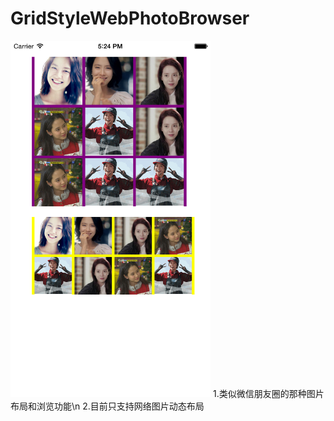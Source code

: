 # GridStyleWebPhotoBrowser
<img alt="ScreenShot Badge" src="https://github.com/howeguo/GridStyleWebPhotoBrowser/blob/master/GridStyleWebPhotoBrowser/screen.png?raw=true" width="320px"/>
1.类似微信朋友圈的那种图片布局和浏览功能\n
2.目前只支持网络图片动态布局

